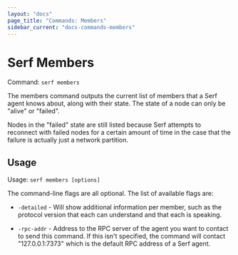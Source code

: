 ```yaml
---
layout: "docs"
page_title: "Commands: Members"
sidebar_current: "docs-commands-members"
---
```


# Serf Members

Command: `serf members`

The members command outputs the current list of members that a Serf
agent knows about, along with their state. The state of a node can only
be "alive" or "failed".

Nodes in the "failed" state are still listed because Serf attempts to
reconnect with failed nodes for a certain amount of time in the case
that the failure is actually just a network partition.

## Usage

Usage: `serf members [options]`

The command-line flags are all optional. The list of available flags are:

* `-detailed` - Will show additional information per member, such as the
  protocol version that each can understand and that each is speaking.

* `-rpc-addr` - Address to the RPC server of the agent you want to contact
  to send this command. If this isn't specified, the command will contact
  "127.0.0.1:7373" which is the default RPC address of a Serf agent.

